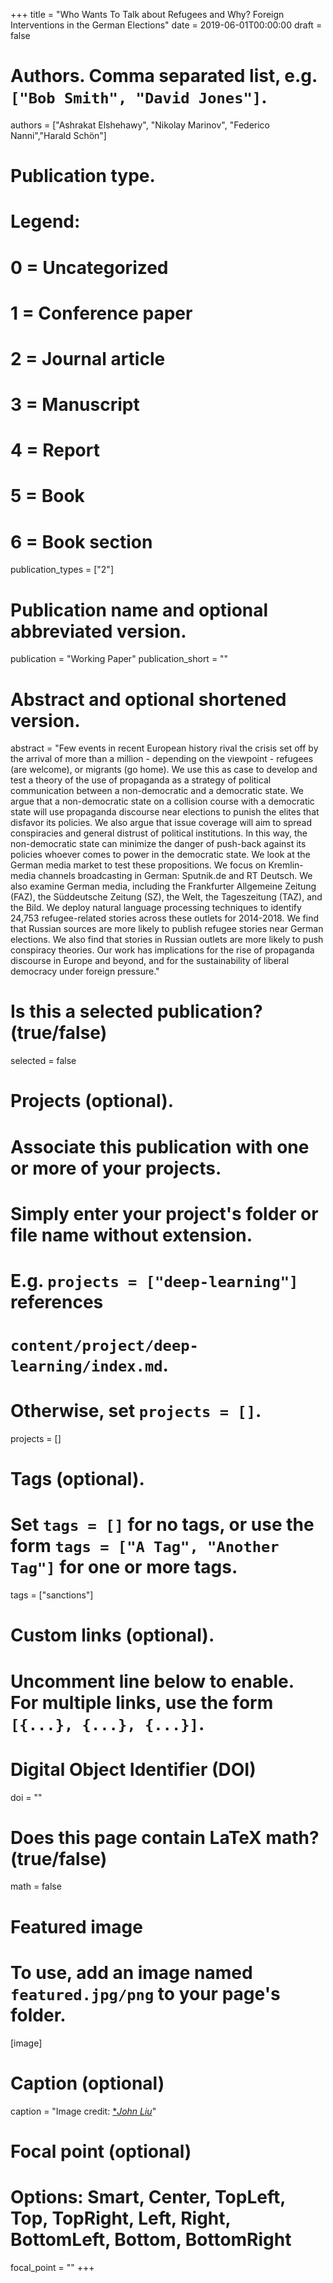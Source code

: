 +++
title = "Who Wants To Talk about Refugees and Why? Foreign Interventions in the German Elections"
date = 2019-06-01T00:00:00
draft = false

# Authors. Comma separated list, e.g. `["Bob Smith", "David Jones"]`.
authors = ["Ashrakat Elshehawy", "Nikolay Marinov", "Federico Nanni","Harald Schön"]

# Publication type.
# Legend:
# 0 = Uncategorized
# 1 = Conference paper
# 2 = Journal article
# 3 = Manuscript
# 4 = Report
# 5 = Book
# 6 = Book section
publication_types = ["2"]

# Publication name and optional abbreviated version.
publication = "Working Paper"
publication_short = ""

# Abstract and optional shortened version.
abstract = "Few events in recent European history rival the crisis set off by the arrival of more than a million - depending on the viewpoint - refugees  (are welcome), or migrants (go home).   We use this as case to develop and test a theory of the use of propaganda as a strategy of political communication between a non-democratic and a democratic state.  We argue that a non-democratic state on a collision course with a democratic state will use propaganda discourse near elections to punish the elites that disfavor its policies.  We also argue that issue coverage will aim to spread conspiracies and general distrust of political institutions.  In this way, the non-democratic state can minimize the danger of push-back against its policies whoever comes to power in the democratic state.  We look at the German media market to test these propositions.  We focus on Kremlin-media channels broadcasting in German: Sputnik.de and RT Deutsch.  We also examine German media, including the Frankfurter Allgemeine Zeitung (FAZ), the Süddeutsche Zeitung (SZ), the Welt, the Tageszeitung (TAZ), and the Bild.   We deploy natural language processing techniques to identify 24,753 refugee-related stories across these outlets for 2014-2018.  We find that Russian sources are more likely to publish refugee stories near German elections.  We also find that stories in Russian outlets are more likely to push conspiracy theories.  Our work has implications for the rise of propaganda discourse in Europe and beyond, and for the sustainability of liberal democracy under foreign pressure."

# Is this a selected publication? (true/false)
selected = false

# Projects (optional).
#   Associate this publication with one or more of your projects.
#   Simply enter your project's folder or file name without extension.
#   E.g. `projects = ["deep-learning"]` references 
#   `content/project/deep-learning/index.md`.
#   Otherwise, set `projects = []`.
projects = []

# Tags (optional).
#   Set `tags = []` for no tags, or use the form `tags = ["A Tag", "Another Tag"]` for one or more tags.
tags = ["sanctions"]

# Custom links (optional).
#   Uncomment line below to enable. For multiple links, use the form `[{...}, {...}, {...}]`.

# Digital Object Identifier (DOI)
doi = ""

# Does this page contain LaTeX math? (true/false)
math = false

# Featured image
# To use, add an image named `featured.jpg/png` to your page's folder. 
[image]
  # Caption (optional)
  caption = "Image credit: [**John Liu*](https://www.flickr.com/photos/8047705@N02/5427063703/)"

  # Focal point (optional)
  # Options: Smart, Center, TopLeft, Top, TopRight, Left, Right, BottomLeft, Bottom, BottomRight
  focal_point = ""
+++

